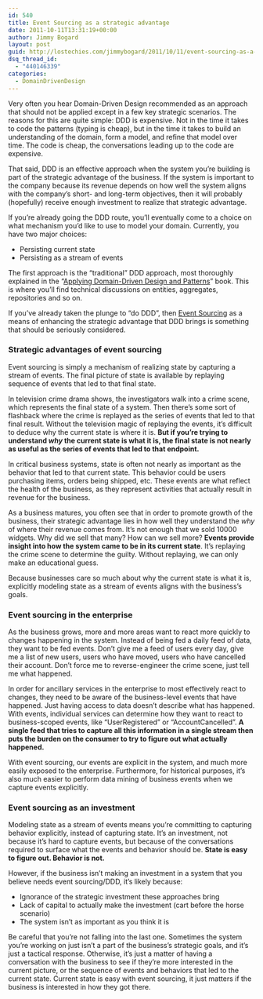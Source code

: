 ```yaml
---
id: 540
title: Event Sourcing as a strategic advantage
date: 2011-10-11T13:31:19+00:00
author: Jimmy Bogard
layout: post
guid: http://lostechies.com/jimmybogard/2011/10/11/event-sourcing-as-a-strategic-advantage/
dsq_thread_id:
  - "440146339"
categories:
  - DomainDrivenDesign
---
```

Very often you hear Domain-Driven Design recommended as an approach that should not be applied except in a few key strategic scenarios. The reasons for this are quite simple: DDD is expensive. Not in the time it takes to code the patterns (typing is cheap), but in the time it takes to build an understanding of the domain, form a model, and refine that model over time. The code is cheap, the conversations leading up to the code are expensive.

That said, DDD is an effective approach when the system you’re building is part of the strategic advantage of the business. If the system is important to the company because its revenue depends on how well the system aligns with the company’s short- and long-term objectives, then it will probably (hopefully) receive enough investment to realize that strategic advantage.

If you’re already going the DDD route, you’ll eventually come to a choice on what mechanism you’d like to use to model your domain. Currently, you have two major choices:

  * Persisting current state
  * Persisting as a stream of events

The first approach is the “traditional” DDD approach, most thoroughly explained in the “[Applying Domain-Driven Design and Patterns](http://www.informit.com/store/product.aspx?isbn=0321268202)” book. This is where you’ll find technical discussions on entities, aggregates, repositories and so on.

If you’ve already taken the plunge to “do DDD”, then [Event Sourcing](http://cqrsinfo.com/documents/events-as-storage-mechanism/) as a means of enhancing the strategic advantage that DDD brings is something that should be seriously considered.

### 

### Strategic advantages of event sourcing

Event sourcing is simply a mechanism of realizing state by capturing a stream of events. The final picture of state is available by replaying sequence of events that led to that final state.

In television crime drama shows, the investigators walk into a crime scene, which represents the final state of a system. Then there’s some sort of flashback where the crime is replayed as the series of events that led to that final result. Without the television magic of replaying the events, it’s difficult to deduce why the current state is where it is. **But if you’re trying to understand _why_ the current state is what it is, the final state is not nearly as useful as the series of events that led to that endpoint.**

In critical business systems, state is often not nearly as important as the behavior that led to that current state. This behavior could be users purchasing items, orders being shipped, etc. These events are what reflect the health of the business, as they represent activities that actually result in revenue for the business.

As a business matures, you often see that in order to promote growth of the business, their strategic advantage lies in how well they understand the _why_ of where their revenue comes from. It’s not enough that we sold 10000 widgets. Why did we sell that many? How can we sell more? **Events provide insight into how the system came to be in its current state**. It’s replaying the crime scene to determine the guilty. Without replaying, we can only make an educational guess.

Because businesses care so much about why the current state is what it is, explicitly modeling state as a stream of events aligns with the business’s goals.

### Event sourcing in the enterprise

As the business grows, more and more areas want to react more quickly to changes happening in the system. Instead of being fed a daily feed of data, they want to be fed events. Don’t give me a feed of users every day, give me a list of new users, users who have moved, users who have cancelled their account. Don’t force me to reverse-engineer the crime scene, just tell me what happened.

In order for ancillary services in the enterprise to most effectively react to changes, they need to be aware of the business-level events that have happened. Just having access to data doesn’t describe what has happened. With events, individual services can determine how they want to react to business-scoped events, like “UserRegistered” or “AccountCancelled”. **A single feed that tries to capture all this information in a single stream then puts the burden on the consumer to try to figure out what actually happened.**

With event sourcing, our events are explicit in the system, and much more easily exposed to the enterprise. Furthermore, for historical purposes, it’s also much easier to perform data mining of business events when we capture events explicitly.

### 

### Event sourcing as an investment

Modeling state as a stream of events means you’re committing to capturing behavior explicitly, instead of capturing state. It’s an investment, not because it’s hard to capture events, but because of the conversations required to surface what the events and behavior should be. **State is easy to figure out. Behavior is not.**

However, if the business isn’t making an investment in a system that you believe needs event sourcing/DDD, it’s likely because:

  * Ignorance of the strategic investment these approaches bring
  * Lack of capital to actually make the investment (cart before the horse scenario)
  * The system isn’t as important as you think it is

Be careful that you’re not falling into the last one. Sometimes the system you’re working on just isn’t a part of the business’s strategic goals, and it’s just a tactical response. Otherwise, it’s just a matter of having a conversation with the business to see if they’re more interested in the current picture, or the sequence of events and behaviors that led to the current state. Current state is easy with event sourcing, it just matters if the business is interested in how they got there.